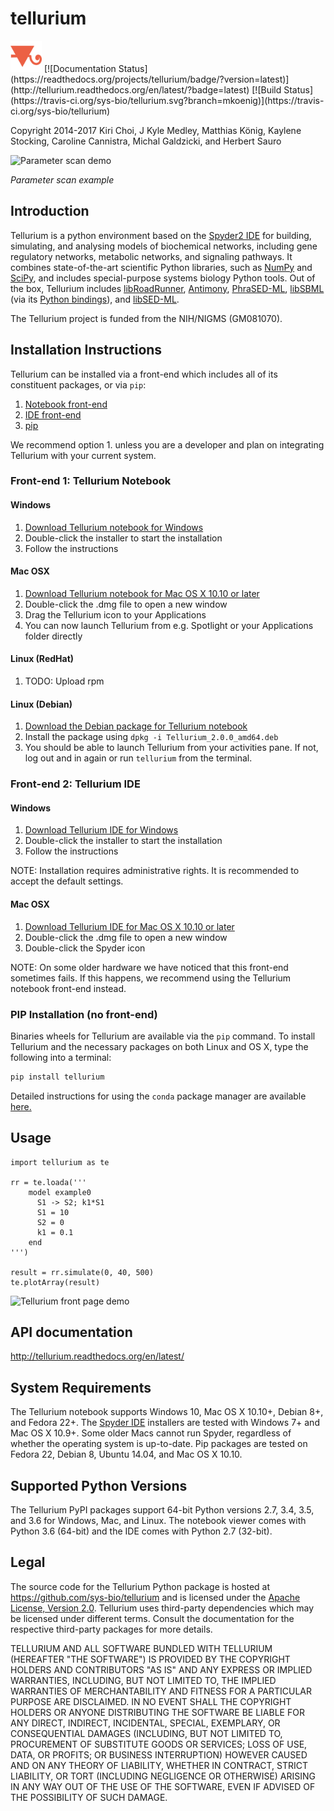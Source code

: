 # tellurium
<img title="tellurium logo" src="./docs/images/tellurium_logo.png" height="50" />
[![Documentation Status](https://readthedocs.org/projects/tellurium/badge/?version=latest)](http://tellurium.readthedocs.org/en/latest/?badge=latest)
[![Build Status](https://travis-ci.org/sys-bio/tellurium.svg?branch=mkoenig)](https://travis-ci.org/sys-bio/tellurium)

Copyright 2014-2017
Kiri Choi, J Kyle Medley, Matthias König, Kaylene Stocking, Caroline Cannistra, Michal Galdzicki, and Herbert Sauro

![Parameter scan demo](http://tellurium.readthedocs.org/en/latest/_images/parameter_scan_2_0.png)

*Parameter scan example*

## Introduction

Tellurium is a python environment based on the [Spyder2 IDE](https://github.com/spyder-ide/spyder) 
for building, simulating, and analysing models of biochemical networks, 
including gene regulatory networks, metabolic networks, and signaling pathways. 
It combines state-of-the-art scientific Python libraries, such 
as [NumPy](http://www.numpy.org/) and [SciPy](http://www.scipy.org/), 
and includes special-purpose systems biology Python tools. Out of the box, 
Tellurium includes [libRoadRunner](https://github.com/sys-bio/roadrunner), 
[Antimony](http://antimony.sourceforge.net/), [PhraSED-ML](http://phrasedml.sf.net/), 
[libSBML](http://sbml.org/Software/libSBML) (via its [Python bindings](http://sbml.org/Software/libSBML/5.12.0/docs/formatted/python-api/)), and [libSED-ML](https://github.com/fbergmann/libSEDML).

The Tellurium project is funded from the NIH/NIGMS (GM081070).

## Installation Instructions

Tellurium can be installed via a front-end which includes all of its constituent packages, or via `pip`:

1. [Notebook front-end](#front-end-1-tellurium-notebook)
2. [IDE front-end](#front-end-2-tellurium-ide)
3. [pip](#pip-installation-no-front-end)

We recommend option 1. unless you are a developer and plan on integrating Tellurium with your current system.

### Front-end 1: Tellurium Notebook

#### Windows

1. [Download Tellurium notebook for Windows](https://github.com/sys-bio/tellurium/releases/download/2.0.0-alpha4/Tellurium.Setup.2.0.0.exe)
2. Double-click the installer to start the installation
3. Follow the instructions

#### Mac OSX

1. [Download Tellurium notebook for Mac OS X 10.10 or later](https://github.com/sys-bio/tellurium/releases/download/2.0.0-alpha4/Tellurium-2.0.0.dmg)
2. Double-click the .dmg file to open a new window
3. Drag the Tellurium icon to your Applications
4. You can now launch Tellurium from e.g. Spotlight or your Applications folder directly


#### Linux (RedHat)

1. TODO: Upload rpm

#### Linux (Debian)

1. [Download the Debian package for Tellurium notebook](https://github.com/sys-bio/tellurium/releases/download/2.0.0-alpha9/Tellurium_2.0.0_amd64.deb)
2. Install the package using `dpkg -i Tellurium_2.0.0_amd64.deb`
3. You should be able to launch Tellurium from your activities pane. If not, log out and in again or run `tellurium` from the terminal.

### Front-end 2: Tellurium IDE

#### Windows

1. [Download Tellurium IDE for Windows](https://sourceforge.net/projects/pytellurium/files/Tellurium-1.3/1.3.6/Tellurium-1.3.6-Python-2.7-win32-portable-setup.exe/download)
2. Double-click the installer to start the installation
3. Follow the instructions

NOTE: Installation requires administrative rights. It is recommended to accept the default settings.

#### Mac OSX

1. [Download Tellurium IDE for Mac OS X 10.10 or later](https://github.com/sys-bio/tellurium/releases/download/1.3.5-rc3/Tellurium-1.3.5-Spyder-2.3.8-OSX.dmg)
2. Double-click the .dmg file to open a new window
3. Double-click the Spyder icon

NOTE: On some older hardware we have noticed that this front-end sometimes fails. If this happens, we recommend using the Tellurium notebook front-end instead.

### PIP Installation (no front-end)

Binaries wheels for Tellurium are available via the `pip` command. To install Tellurium and the necessary packages on both Linux and OS X, type the following into a terminal:

```bash
pip install tellurium
```

Detailed instructions for using the `conda` package manager are available [here.](http://conda.pydata.org/docs/using/pkgs.html) 

## Usage

```{python}
import tellurium as te

rr = te.loada('''
    model example0
      S1 -> S2; k1*S1
      S1 = 10
      S2 = 0
      k1 = 0.1
    end
''')

result = rr.simulate(0, 40, 500) 
te.plotArray(result)
```

![Tellurium front page demo](https://raw.githubusercontent.com/wiki/sys-bio/tellurium/img/tellurium-front-page-image.png)

## API documentation 

http://tellurium.readthedocs.org/en/latest/


## System Requirements

The Tellurium notebook supports Windows 10, Mac OS X 10.10+, Debian 8+, and Fedora 22+. The [Spyder IDE](https://github.com/sys-bio/tellurium#installation-instructions) installers are tested with Windows 7+ and Mac OS X 10.9+. Some older Macs cannot run Spyder, regardless of whether the operating system is up-to-date. Pip packages are tested on Fedora 22, Debian 8, Ubuntu 14.04, and Mac OS X 10.10.

## Supported Python Versions

The Tellurium PyPI packages support 64-bit Python versions 2.7, 3.4, 3.5, and 3.6 for Windows, Mac, and Linux. The notebook viewer comes with Python 3.6 (64-bit) and the IDE comes with Python 2.7 (32-bit).

## Legal

The source code for the Tellurium Python package is hosted at https://github.com/sys-bio/tellurium and is licensed under the [Apache License, Version 2.0](http://www.apache.org/licenses/LICENSE-2.0). Tellurium uses third-party dependencies which may be licensed under different terms. Consult the documentation for the respective third-party packages for more details.

TELLURIUM AND ALL SOFTWARE BUNDLED WITH TELLURIUM (HEREAFTER "THE SOFTWARE") IS PROVIDED BY THE COPYRIGHT HOLDERS AND CONTRIBUTORS "AS IS" AND ANY EXPRESS OR IMPLIED WARRANTIES, INCLUDING, BUT NOT LIMITED TO, THE IMPLIED WARRANTIES OF MERCHANTABILITY AND FITNESS FOR A PARTICULAR PURPOSE ARE DISCLAIMED. IN NO EVENT SHALL THE COPYRIGHT HOLDERS OR ANYONE DISTRIBUTING THE SOFTWARE BE LIABLE FOR ANY DIRECT, INDIRECT, INCIDENTAL, SPECIAL, EXEMPLARY, OR CONSEQUENTIAL DAMAGES (INCLUDING, BUT NOT LIMITED TO, PROCUREMENT OF SUBSTITUTE GOODS OR SERVICES; LOSS OF USE, DATA, OR PROFITS; OR BUSINESS INTERRUPTION) HOWEVER CAUSED AND ON ANY THEORY OF LIABILITY, WHETHER IN CONTRACT, STRICT LIABILITY, OR TORT (INCLUDING NEGLIGENCE OR OTHERWISE) ARISING IN ANY WAY OUT OF THE USE OF THE SOFTWARE, EVEN IF ADVISED OF THE POSSIBILITY OF SUCH DAMAGE.

